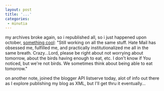 ```yaml
---
layout: post
title: '...'
categories:
 - minutia
---
```


my archives broke again, so i republished all, so i just happened upon october, <a href="http://dealingwith.blogspot.com/archives/2001_10_01_dealingwith_archive.html#6253591">something cool</a>: "Still working on all the same stuff. Hate Mail has obsessed me, fulfilled me, and practically institutionalized me all in the same breath. Crazy...Lord, please be right about not worrying about tomorrow, about the birds having enough to eat, etc. I don't know if You noticed, but we're not birds. We sometimes think about being able to eat tomorrow."

on another note, joined the blogger API listserve today, alot of info out there as I explore publishing my blog as XML, but I'll get thru it eventually...

